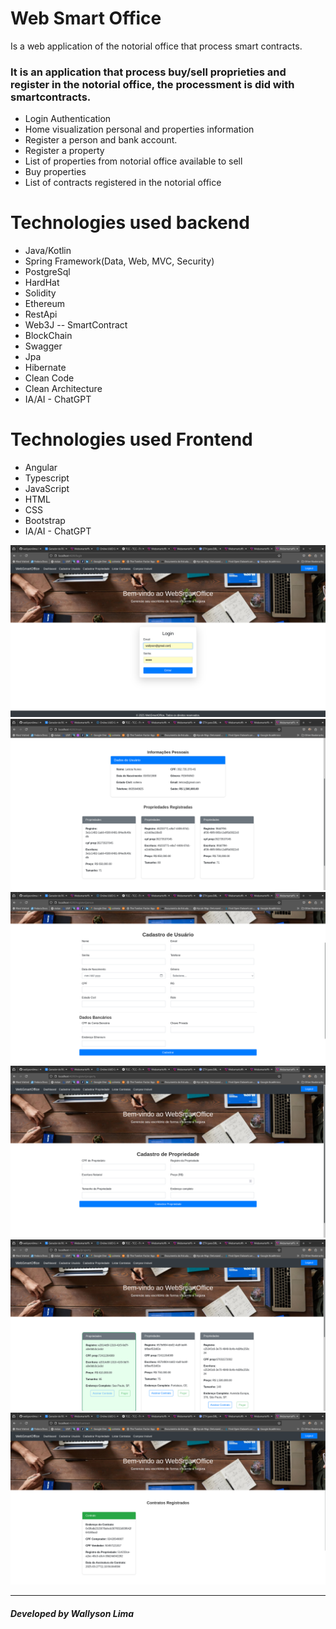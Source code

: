 # Web Smart Office
Is a web application of the notorial office that process smart contracts.

<h3>It is an application that process buy/sell proprieties and register in the notorial office, the processment is did with smartcontracts. </h3>

<ul>
  <li>Login Authentication</li>
  <li>Home visualization personal and properties information</li>
  <li>Register a person and bank account.</li>
  <li>Register a property</li>
  <li>List of properties from notorial office available to sell</li>
  <li>Buy properties</li>
  <li>List of contracts registered in the notorial office</li>
</ul>

<h1>Technologies used backend</h1>

<ul>
  <li>Java/Kotlin</li>
  <li>Spring Framework(Data, Web, MVC, Security)</li>
  <li>PostgreSql</li>
  <li>HardHat</li>
  <li>Solidity</li>
  <li>Ethereum</li>
  <li>RestApi</li>
  <li>Web3J -- SmartContract</li>
  <li>BlockChain</li>
  <li>Swagger</li>
  <li>Jpa</li>
  <li>Hibernate</li>
  <li>Clean Code</li>
  <li>Clean Architecture</li>
  <li>IA/AI - ChatGPT</li>
</ul>


<h1>Technologies used Frontend</h1>

<ul>
  <li>Angular</li>
  <li>Typescript</li>
  <li>JavaScript</li>
  <li>HTML</li>
  <li>CSS</li>
  <li>Bootstrap</li>
  <li>IA/AI - ChatGPT</li>
</ul>

![WebSmartOffice login](https://github.com/wallysonlima/websmartoffice/blob/main/WebSmartOffice/printscreens/login.png)
![WebSmartOffice home](https://github.com/wallysonlima/websmartoffice/blob/main/WebSmartOffice/printscreens/home.png)
![WebSmartOffice usuarios](https://github.com/wallysonlima/websmartoffice/blob/main/WebSmartOffice/printscreens/cadastrar_usuario.png)
![WebSmartOffice propriedades](https://github.com/wallysonlima/websmartoffice/blob/main/WebSmartOffice/printscreens/cadastrar_propriedade.png)
![WebSmartOffice comprar](https://github.com/wallysonlima/websmartoffice/blob/main/WebSmartOffice/printscreens/comprar_propriedade.png)
![WebSmartOffice contratos](https://github.com/wallysonlima/websmartoffice/blob/main/WebSmartOffice/printscreens/listar_contratos.png)

<hr>
<h5>Developed by Wallyson Lima</h5>
